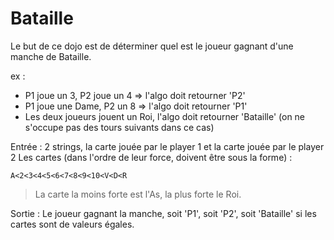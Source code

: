 # Bataille

Le but de ce dojo est de déterminer quel est le joueur gagnant d'une manche de Bataille.

ex : 
- P1 joue un 3, P2 joue un 4 => l'algo doit retourner 'P2'
- P1 joue une Dame, P2 un 8 => l'algo doit retourner 'P1'
- Les deux joueurs jouent un Roi, l'algo doit retourner 'Bataille' (on ne s'occupe pas des tours suivants dans ce cas)

Entrée : 2 strings, la carte jouée par le player 1 et la carte jouée par le player 2
Les cartes (dans l'ordre de leur force, doivent être sous la forme) :

    A<2<3<4<5<6<7<8<9<10<V<D<R

> La carte la moins forte est l'As, la plus forte le Roi.
    
Sortie : Le joueur gagnant la manche, soit 'P1', soit 'P2', soit 'Bataille' si les cartes sont de valeurs égales.